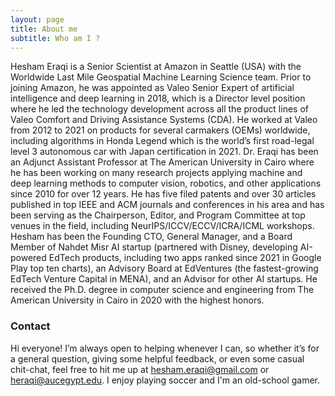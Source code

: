 ```yaml
---
layout: page
title: About me
subtitle: Who am I ?
---
```


Hesham Eraqi is a Senior Scientist at Amazon in Seattle (USA) with the Worldwide Last Mile Geospatial Machine Learning Science team. Prior to joining Amazon, he was appointed as Valeo Senior Expert of artificial intelligence and deep learning in 2018, which is a Director level position where he led the technology development across all the product lines of Valeo Comfort and Driving Assistance Systems (CDA). He worked at Valeo from 2012 to 2021 on products for several carmakers (OEMs) worldwide, including algorithms in Honda Legend which is the world’s first road-legal level 3 autonomous car with Japan certification in 2021. Dr. Eraqi has been an Adjunct Assistant Professor at The American University in Cairo where he has been working on many research projects applying machine and deep learning methods to computer vision, robotics, and other applications since 2010 for over 12 years. He has five filed patents and over 30 articles published in top IEEE and ACM journals and conferences in his area and has been serving as the Chairperson, Editor, and Program Committee at top venues in the field, including NeurIPS/ICCV/ECCV/ICRA/ICML workshops. Hesham has been the Founding CTO, General Manager, and a Board Member of Nahdet Misr AI startup (partnered with Disney, developing AI-powered EdTech products, including two apps ranked since 2021 in Google Play top ten charts), an Advisory Board at EdVentures (the fastest-growing EdTech Venture Capital in MENA), and an Advisor for other AI startups. He received the Ph.D. degree in computer science and engineering from The American University in Cairo in 2020 with the highest honors.

### Contact

Hi everyone! I’m always open to helping whenever I can, so whether it’s for a general question, giving some helpful feedback, or even some casual chit-chat, feel free to hit me up at hesham.eraqi@gmail.com or heraqi@aucegypt.edu.
I enjoy playing soccer and I'm an old-school gamer.
